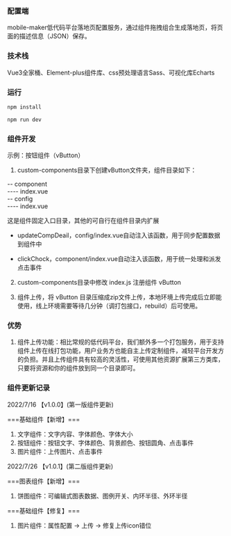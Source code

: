 ### 配置端

mobile-maker低代码平台落地页配置服务，通过组件拖拽组合生成落地页，将页面的描述信息（JSON）保存。

### 技术栈

Vue3全家桶、Element-plus组件库、css预处理语言Sass、可视化库Echarts

### 运行

```bash
npm install

npm run dev
```
### 组件开发

示例：按钮组件（vButton）

1. custom-components目录下创建vButton文件夹，组件目录如下：

-- component  
---- index.vue  
-- config  
---- index.vue  

这是组件固定入口目录，其他的可自行在组件目录内扩展

- updateCompDeail，config/index.vue自动注入该函数，用于同步配置数据到组件中

- clickChock，component/index.vue自动注入该函数，用于统一处理和派发点击事件

2. custom-components目录中修改 index.js 注册组件 vButton

3. 组件上传，将 vButton 目录压缩成zip文件上传，本地环境上传完成后立即能使用，线上环境需要等待几分钟（调打包接口，rebuild）后可使用。

### 优势

1. 组件上传功能：相比常规的低代码平台，我们额外多一个打包服务，用于支持组件上传在线打包功能，用户业务方也能自主上传定制组件，减轻平台开发方的负担。并且上传组件具有较高的灵活性，可使用其他资源扩展第三方类库，只要将资源和你的组件放到同一个目录即可。

### 组件更新记录

2022/7/16
【v1.0.0】(第一版组件更新)

===基础组件【新增】===  
1. 文字组件：文字内容、字体颜色、字体大小
2. 按钮组件：按钮文字、字体颜色、背景颜色、按钮圆角、点击事件
3. 图片组件：上传图片、点击事件  

2022/7/26
【v1.0.1】(第二版组件更新)

===图表组件【新增】===  
1. 饼图组件：可编辑式图表数据、图例开关、内环半径、外环半径

===基础组件【修复】===  
1. 图片组件：属性配置 -> 上传 -> 修复上传icon错位  